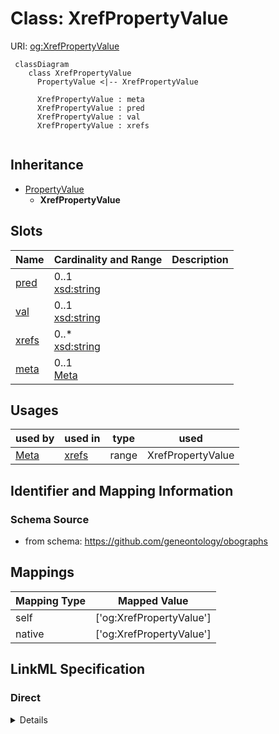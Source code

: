 # Class: XrefPropertyValue




URI: [og:XrefPropertyValue](https://github.com/geneontology/obographs/XrefPropertyValue)




```{mermaid}
 classDiagram
    class XrefPropertyValue
      PropertyValue <|-- XrefPropertyValue
      
      XrefPropertyValue : meta
      XrefPropertyValue : pred
      XrefPropertyValue : val
      XrefPropertyValue : xrefs
      
```





## Inheritance
* [PropertyValue](PropertyValue.md)
    * **XrefPropertyValue**



## Slots

| Name | Cardinality and Range  | Description  |
| ---  | ---  | --- |
| [pred](pred.md) | 0..1 <br/> [xsd:string](http://www.w3.org/2001/XMLSchema#string)  |   |
| [val](val.md) | 0..1 <br/> [xsd:string](http://www.w3.org/2001/XMLSchema#string)  |   |
| [xrefs](xrefs.md) | 0..* <br/> [xsd:string](http://www.w3.org/2001/XMLSchema#string)  |   |
| [meta](meta.md) | 0..1 <br/> [Meta](Meta.md)  |   |


## Usages


| used by | used in | type | used |
| ---  | --- | --- | --- |
| [Meta](Meta.md) | [xrefs](xrefs.md) | range | XrefPropertyValue |



## Identifier and Mapping Information







### Schema Source


* from schema: https://github.com/geneontology/obographs







## Mappings

| Mapping Type | Mapped Value |
| ---  | ---  |
| self | ['og:XrefPropertyValue'] |
| native | ['og:XrefPropertyValue'] |


## LinkML Specification

<!-- TODO: investigate https://stackoverflow.com/questions/37606292/how-to-create-tabbed-code-blocks-in-mkdocs-or-sphinx -->

### Direct

<details>
```yaml
name: XrefPropertyValue
from_schema: https://github.com/geneontology/obographs
rank: 1000
is_a: PropertyValue

```
</details>

### Induced

<details>
```yaml
name: XrefPropertyValue
from_schema: https://github.com/geneontology/obographs
rank: 1000
is_a: PropertyValue
attributes:
  pred:
    name: pred
    from_schema: https://github.com/geneontology/obographs
    rank: 1000
    alias: pred
    owner: XrefPropertyValue
    domain_of:
    - Edge
    - SynonymPropertyValue
    - PropertyValue
    range: string
  val:
    name: val
    from_schema: https://github.com/geneontology/obographs
    rank: 1000
    alias: val
    owner: XrefPropertyValue
    domain_of:
    - PropertyValue
    range: string
  xrefs:
    name: xrefs
    from_schema: https://github.com/geneontology/obographs
    rank: 1000
    multivalued: true
    alias: xrefs
    owner: XrefPropertyValue
    domain_of:
    - Meta
    - PropertyValue
    range: string
  meta:
    name: meta
    from_schema: https://github.com/geneontology/obographs
    rank: 1000
    alias: meta
    owner: XrefPropertyValue
    domain_of:
    - GraphDocument
    - Graph
    - Node
    - PropertyValue
    - Axiom
    range: Meta

```
</details>
